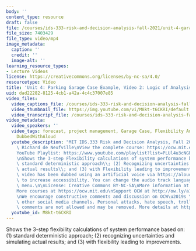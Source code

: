 ```yaml
---
body: ''
content_type: resource
draft: false
file: /courses/ids-333-risk-and-decision-analysis-fall-2021/unit-4-garage-case-video-2_360p_16_9.mp4
file_size: 7403429
file_type: video/mp4
image_metadata:
  caption: ''
  credit: ''
  image-alt: ''
learning_resource_types:
- Lecture Videos
license: https://creativecommons.org/licenses/by-nc-sa/4.0/
resourcetype: Video
title: 'Unit 4: Parking Garage Case Example, Video 2: Logic of Analysis'
uid: dad22282-8125-4cb1-a42a-4c4c37007e85
video_files:
  video_captions_file: /courses/ids-333-risk-and-decision-analysis-fall-2021/1JptJDJJvL4l0MdHdHG53qsu8Adn6SnXH_transcript.webvtt
  video_thumbnail_file: https://img.youtube.com/vi/M8kt-t6CKRI/default.jpg
  video_transcript_file: /courses/ids-333-risk-and-decision-analysis-fall-2021/1JptJDJJvL4l0MdHdHG53qsu8Adn6SnXH_transcript.pdf
video_metadata:
  video_speakers: ''
  video_tags: forecast, project management, Garage Case, Flexibility Analysis, Excel,
    DubbedWithAloud
  youtube_description: "MIT IDS.333 Risk and Decision Analysis, Fall 2021\nInstructor:\
    \ Richard de Neufville\nView the complete course: https://ocw.mit.edu/courses/ids-333-risk-and-decision-analysis-fall-2021/\n\
    YouTube Playlist: https://www.youtube.com/playlist?list=PLUl4u3cNGP62jwhTqp8_1kwrkDkxZhpQC\n\
    \nShows the 3-step Flexibility calculations of system performance based on: (1)\
    \ standard deterministic approach\\; (2) Recognizing uncertainties and simulating\
    \ actual results\\; and (3) with Flexibility leading to improvements. \n\nThis\
    \ video has been dubbed using an artificial voice via https://aloud.area120.google.com\
    \ to increase accessibility. You can change the audio track language in the Settings\
    \ menu.\n\nLicense: Creative Commons BY-NC-SA\nMore information at https://ocw.mit.edu/terms\n\
    More courses at https://ocw.mit.edu\nSupport OCW at http://ow.ly/a1If50zVRlQ\n\
    \nWe encourage constructive comments and discussion on OCW\u2019s YouTube and\
    \ other social media channels. Personal attacks, hate speech, trolling, and inappropriate\
    \ comments are not allowed and may be removed. More details at https://ocw.mit.edu/comments."
  youtube_id: M8kt-t6CKRI
---
```

Shows the 3-step flexibility calculations of system performance based on: (1) standard deterministic approach; (2) recognizing uncertainties and simulating actual results; and (3) with flexibility leading to improvements.